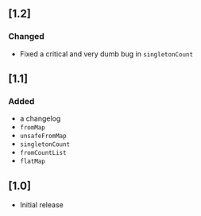 ## [1.2]
### Changed
- Fixed a critical and very dumb bug in `singletonCount`

## [1.1]
### Added
- a changelog
- `fromMap`
- `unsafeFromMap`
- `singletonCount`
- `fromCountList`
- `flatMap`

## [1.0]
- Initial release
